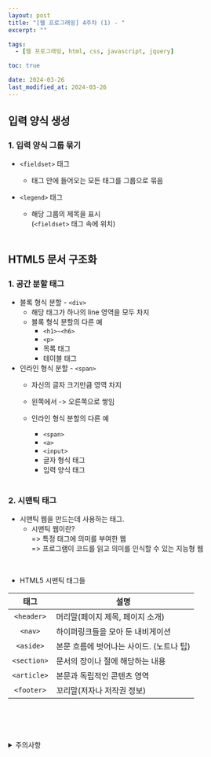```yaml
---
layout: post
title: "[웹 프로그래밍] 4주차 (1) - "
excerpt: ""

tags:
  - [웹 프로그래밍, html, css, javascript, jquery]

toc: true

date: 2024-03-26
last_modified_at: 2024-03-26
---
```

## 입력 양식 생성
### 1. 입력 양식 그룹 묶기
- `<fieldset>` 태그
  - 태그 안에 들어오는 모든 태그를 그룹으로 묶음
- `<legend>` 태그
  - 해당 그룹의 제목을 표시  
  (`<fieldset>` 태그 속에 위치)  
  
  <br>

## HTML5 문서 구조화
### 1. 공간 분할 태그
- 블록 형식 분할 - `<div>`
  - 해당 태그가 하나의 line 영역을 모두 차지
  - 블록 형식 분할의 다른 예
    - `<h1>~<h6>`
    - `<p>`
    - 목록 태그
    - 테이블 태그
- 인라인 형식 분할 - `<span>`
  - 자신의 글자 크기만큼 영역 차지
  - 왼쪽에서 -> 오른쪽으로 쌓임
  - 인라인 형식 분할의 다른 예
    - `<span>`
    - `<a>`
    - `<input>`
    - 글자 형식 태그
    - 입력 양식 태그

    <br>

### 2. 시맨틱 태그
- 시맨틱 웹을 만드는데 사용하는 태그.  
  - 시맨틱 웹이란?  
  => 특정 태그에 의미를 부여한 웹  
  => 프로그램이 코드를 읽고 의미를 인식할 수 있는 지능형 웹  

<br>

- HTML5 시맨틱 태그들

|태그|설명|
|:---:|---|
|`<header>`|머리말(페이지 제목, 페이지 소개)|
|`<nav>`|하이퍼링크들을 모아 둔 내비게이션|
|`<aside>`|본문 흐름에 벗어나는 사이드. (노트나 팁)|
|`<section>`|문서의 장이나 절에 해당하는 내용|
|`<article>`|본문과 독립적인 콘텐츠 영역|
|`<footer>`|꼬리말(저자나 저작권 정보)|

<br>
<br>
<br>
<br>
<details>
<summary>주의사항</summary>
<div markdown="1">

이 포스팅은 강원대학교 김아욱 교수님의 웹 프로그래밍 수업을 들으며 내용을 정리 한 것입니다.  
수업 내용에 대한 저작권은 교수님께 있으니,  
다른 곳으로의 무분별한 내용 복사를 자제해 주세요.

</div>
</details> 